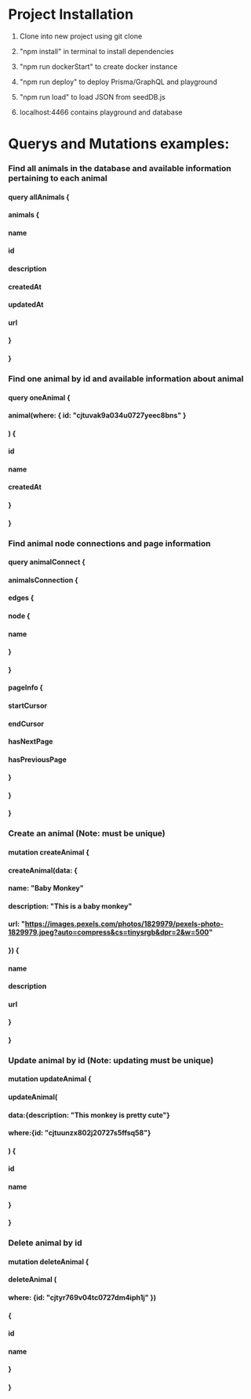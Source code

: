 # Project Installation

1. Clone into new project using git clone

2. "npm install" in terminal to install dependencies

3. "npm run dockerStart" to create docker instance

4. "npm run deploy" to deploy Prisma/GraphQL and playground

5. "npm run load" to load JSON from seedDB.js

6. localhost:4466 contains playground and database

# Querys and Mutations examples:


### Find all animals in the database and available information pertaining to each animal
#### query allAnimals {
####	animals {
####    name
####    id
####    description
####    createdAt
####    updatedAt
####    url
####  }
#### }

### Find one animal by id and available information about animal


#### query oneAnimal {
####  animal(where: { id:  "cjtuvak9a034u0727yeec8bns" }
####  ) {
####    id
####    name
####    createdAt
####  }
#### }

### Find animal node connections and page information

#### query animalConnect {
####  animalsConnection {
####    edges {
####      node {
####        name
####      }
####    }
####    pageInfo {
####      startCursor
####      endCursor
####      hasNextPage
####      hasPreviousPage
####      
####    }
####  }
#### }

### Create an animal (Note: must be unique)

#### mutation createAnimal {
####  createAnimal(data: {
####    name: "Baby Monkey"
####    description: "This is a baby monkey"
####    url: "https://images.pexels.com/photos/1829979/pexels-photo-1829979.jpeg?auto=compress&cs=tinysrgb&dpr=2&w=500"
####  }) {
####    name
####    description
####    url
####  }
#### }

### Update animal by id (Note: updating must be unique)

#### mutation updateAnimal {
####	updateAnimal(
####    data:{description: "This monkey is pretty cute"}
####    where:{id: "cjtuunzx802j20727s5ffsq58"}
####  ) {
####    id
####    name
####  }
#### }

### Delete animal by id 

#### mutation deleteAnimal {
####  deleteAnimal (
####    where: {id: "cjtyr769v04tc0727dm4iph1j" }) 
####  {
####    id
####    name
####  }
#### }